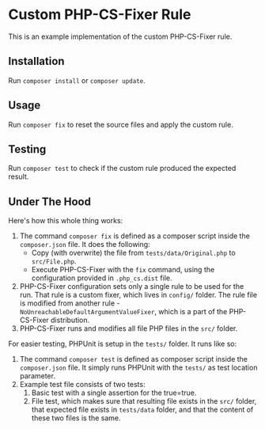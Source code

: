 Custom PHP-CS-Fixer Rule
========================

This is an example implementation of the custom PHP-CS-Fixer
rule.


Installation
------------

Run `composer install` or `composer update`.


Usage
-----

Run `composer fix` to reset the source files and apply the
custom rule.


Testing
-------

Run `composer test` to check if the custom rule produced the
expected result.


Under The Hood
--------------

Here's how this whole thing works:

1. The command `composer fix` is defined as a composer script
   inside the `composer.json` file.  It does the following:
   * Copy (with overwrite) the file from `tests/data/Original.php`
     to `src/File.php`.
   * Execute PHP-CS-Fixer with the `fix` command, using the
     configuration provided in `.php_cs.dist` file.
2. PHP-CS-Fixer configuration sets only a single rule to be
   used for the run.  That rule is a custom fixer, which lives
   in `config/` folder.  The rule file is modified from another
   rule - `NoUnreachableDefaultArgumentValueFixer`, which is a
   part of the PHP-CS-Fixer distribution.
3. PHP-CS-Fixer runs and modifies all file PHP files in the `src/`
   folder.

For easier testing, PHPUnit is setup in the `tests/` folder.  It runs
like so:

1. The command `composer test` is defined as composer script inside
   the `composer.json` file.  It simply runs PHPUnit with the `tests/`
   as test location parameter.
2. Example test file consists of two tests:
   1. Basic test with a single assertion for the true=true.
   2. File test, which makes sure that resulting file exists in
      the `src/` folder, that expected file exists in `tests/data`
	  folder, and that the content of these two files is the same.


